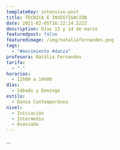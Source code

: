 ```yaml
---
templateKey: intensivo-post
title: TÉCNICA E INVESTIGACIÓN
date: 2021-02-05T16:22:24.522Z
description: Días 13 y 14 de marzo
featuredpost: false
featuredimage: /img/nataliafernandes.png
tags:
  - "#movimiento #danza"
profesora: Natália Fernandes
tarifa:
  - "-"
horarios:
  - 11h00 a 14h00
dias:
  - Sábado y Domingo
estilo:
  - Danza Contemporánea
nivel:
  - Iniciación
  - Intermedio
  - Avanzado
---
```

...